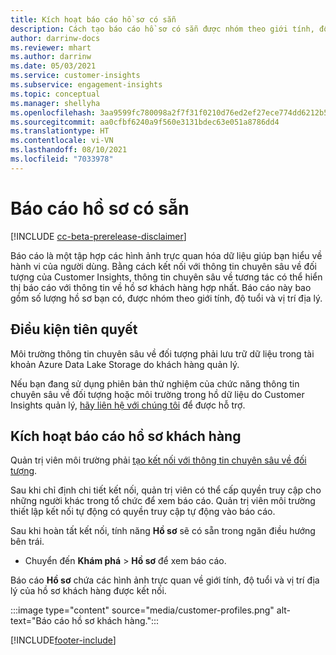 ```yaml
---
title: Kích hoạt báo cáo hồ sơ có sẵn
description: Cách tạo báo cáo hồ sơ có sẵn được nhóm theo giới tính, độ tuổi và hạt hoặc khu vực xuất xứ.
author: darrinw-docs
ms.reviewer: mhart
ms.author: darrinw
ms.date: 05/03/2021
ms.service: customer-insights
ms.subservice: engagement-insights
ms.topic: conceptual
ms.manager: shellyha
ms.openlocfilehash: 3aa9599fc780098a2f7f31f0210d76ed2ef27ece774dd6212b5cb2a599ad537e
ms.sourcegitcommit: aa0cfbf6240a9f560e3131bdec63e051a8786dd4
ms.translationtype: HT
ms.contentlocale: vi-VN
ms.lasthandoff: 08/10/2021
ms.locfileid: "7033978"
---
```

# <a name="out-of-box-profile-reports"></a>Báo cáo hồ sơ có sẵn

[!INCLUDE [cc-beta-prerelease-disclaimer](includes/cc-beta-prerelease-disclaimer.md)]

Báo cáo là một tập hợp các hình ảnh trực quan hóa dữ liệu giúp bạn hiểu về hành vi của người dùng. Bằng cách kết nối với thông tin chuyên sâu về đối tượng của Customer Insights, thông tin chuyên sâu về tương tác có thể hiển thị báo cáo với thông tin về hồ sơ khách hàng hợp nhất. Báo cáo này bao gồm số lượng hồ sơ bạn có, được nhóm theo giới tính, độ tuổi và vị trí địa lý.

## <a name="prerequisites"></a>Điều kiện tiên quyết

Môi trường thông tin chuyên sâu về đối tượng phải lưu trữ dữ liệu trong tài khoản Azure Data Lake Storage do khách hàng quản lý.

Nếu bạn đang sử dụng phiên bản thử nghiệm của chức năng thông tin chuyên sâu về đối tượng hoặc môi trường trong hồ dữ liệu do Customer Insights quản lý, [hãy liên hệ với chúng tôi](https://go.microsoft.com/fwlink/?linkid=2145734) để được hỗ trợ.  


## <a name="enable-the-customer-profile-report"></a>Kích hoạt báo cáo hồ sơ khách hàng

Quản trị viên môi trường phải [tạo kết nối với thông tin chuyên sâu về đối tượng](configure-connections.md).

Sau khi chỉ định chi tiết kết nối, quản trị viên có thể cấp quyền truy cập cho những người khác trong tổ chức để xem báo cáo. Quản trị viên môi trường thiết lập kết nối tự động có quyền truy cập tự động vào báo cáo. 

Sau khi hoàn tất kết nối, tính năng **Hồ sơ** sẽ có sẵn trong ngăn điều hướng bên trái. 

- Chuyển đến **Khám phá** > **Hồ sơ** để xem báo cáo.

Báo cáo **Hồ sơ** chứa các hình ảnh trực quan về giới tính, độ tuổi và vị trí địa lý của hồ sơ khách hàng được kết nối.

:::image type="content" source="media/customer-profiles.png" alt-text="Báo cáo hồ sơ khách hàng.":::

[!INCLUDE[footer-include](../includes/footer-banner.md)]